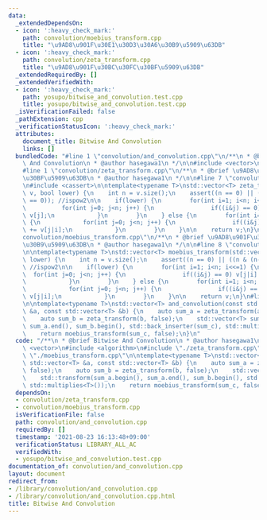 ```yaml
---
data:
  _extendedDependsOn:
  - icon: ':heavy_check_mark:'
    path: convolution/moebius_transform.cpp
    title: "\u9AD8\u901F\u30E1\u30D3\u30A6\u30B9\u5909\u63DB"
  - icon: ':heavy_check_mark:'
    path: convolution/zeta_transform.cpp
    title: "\u9AD8\u901F\u30BC\u30FC\u30BF\u5909\u63DB"
  _extendedRequiredBy: []
  _extendedVerifiedWith:
  - icon: ':heavy_check_mark:'
    path: yosupo/bitwise_and_convolution.test.cpp
    title: yosupo/bitwise_and_convolution.test.cpp
  _isVerificationFailed: false
  _pathExtension: cpp
  _verificationStatusIcon: ':heavy_check_mark:'
  attributes:
    document_title: Bitwise And Convolution
    links: []
  bundledCode: "#line 1 \"convolution/and_convolution.cpp\"\n/**\n * @brief Bitwise\
    \ And Convolution\n * @author hasegawa1\n */\n\n#include <vector>\n#include <algorithm>\n\
    #line 1 \"convolution/zeta_transform.cpp\"\n/**\n * @brief \u9AD8\u901F\u30BC\u30FC\
    \u30BF\u5909\u63DB\n * @author hasegawa1\n */\n\n#line 7 \"convolution/zeta_transform.cpp\"\
    \n#include <cassert>\n\ntemplate<typename T>\nstd::vector<T> zeta_transform(std::vector<T>\
    \ v, bool lower) {\n    int n = v.size();\n    assert((n == 0) || ((n & (n-1))\
    \ == 0)); //ispow2\n\n    if(lower) {\n        for(int i=1; i<n; i<<=1) {\n  \
    \          for(int j=0; j<n; j++) {\n                if((i&j) == 0) v[j|i] +=\
    \ v[j];\n            }\n        }\n    } else {\n        for(int i=1; i<n; i<<=1)\
    \ {\n            for(int j=0; j<n; j++) {\n                if((i&j) == 0) v[j]\
    \ += v[j|i];\n            }\n        }\n    }\n\n    return v;\n}\n#line 1 \"\
    convolution/moebius_transform.cpp\"\n/**\n * @brief \u9AD8\u901F\u30E1\u30D3\u30A6\
    \u30B9\u5909\u63DB\n * @author hasegawa1\n */\n\n#line 8 \"convolution/moebius_transform.cpp\"\
    \n\ntemplate<typename T>\nstd::vector<T> moebius_transform(std::vector<T> v, bool\
    \ lower) {\n    int n = v.size();\n    assert((n == 0) || ((n & (n-1)) == 0));\
    \ //ispow2\n\n    if(lower) {\n        for(int i=1; i<n; i<<=1) {\n          \
    \  for(int j=0; j<n; j++) {\n                if((i&j) == 0) v[j|i] -= v[j];\n\
    \            }\n        }\n    } else {\n        for(int i=1; i<n; i<<=1) {\n\
    \            for(int j=0; j<n; j++) {\n                if((i&j) == 0) v[j] -=\
    \ v[j|i];\n            }\n        }\n    }\n\n    return v;\n}\n#line 10 \"convolution/and_convolution.cpp\"\
    \n\ntemplate<typename T>\nstd::vector<T> and_convolution(const std::vector<T>\
    \ &a, const std::vector<T> &b) {\n    auto sum_a = zeta_transform(a, false);\n\
    \    auto sum_b = zeta_transform(b, false);\n    std::vector<T> sum_c;\n    std::transform(sum_a.begin(),\
    \ sum_a.end(), sum_b.begin(), std::back_inserter(sum_c), std::multiplies<T>());\n\
    \    return moebius_transform(sum_c, false);\n}\n"
  code: "/**\n * @brief Bitwise And Convolution\n * @author hasegawa1\n */\n\n#include\
    \ <vector>\n#include <algorithm>\n#include \"./zeta_transform.cpp\"\n#include\
    \ \"./moebius_transform.cpp\"\n\ntemplate<typename T>\nstd::vector<T> and_convolution(const\
    \ std::vector<T> &a, const std::vector<T> &b) {\n    auto sum_a = zeta_transform(a,\
    \ false);\n    auto sum_b = zeta_transform(b, false);\n    std::vector<T> sum_c;\n\
    \    std::transform(sum_a.begin(), sum_a.end(), sum_b.begin(), std::back_inserter(sum_c),\
    \ std::multiplies<T>());\n    return moebius_transform(sum_c, false);\n}\n"
  dependsOn:
  - convolution/zeta_transform.cpp
  - convolution/moebius_transform.cpp
  isVerificationFile: false
  path: convolution/and_convolution.cpp
  requiredBy: []
  timestamp: '2021-08-23 16:13:48+09:00'
  verificationStatus: LIBRARY_ALL_AC
  verifiedWith:
  - yosupo/bitwise_and_convolution.test.cpp
documentation_of: convolution/and_convolution.cpp
layout: document
redirect_from:
- /library/convolution/and_convolution.cpp
- /library/convolution/and_convolution.cpp.html
title: Bitwise And Convolution
---
```

